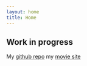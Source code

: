 ```yaml
---
layout: home
title: Home
---
```


## Work in progress

My [github repo](https://github.com/zachkarol430)
my [movie site](https://evening-scrubland-99469.herokuapp.com)
